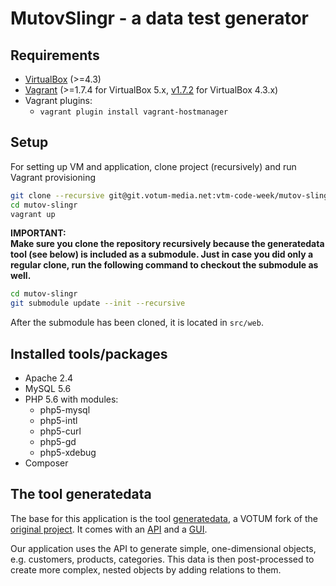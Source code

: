 
# MutovSlingr - a data test generator

## Requirements

* [VirtualBox](https://www.virtualbox.org/wiki/Downloads) (>=4.3)
* [Vagrant](https://www.vagrantup.com/downloads.html) (>=1.7.4 for VirtualBox 5.x, [v1.7.2](https://www.vagrantup.com/download-archive/v1.7.2.html) for VirtualBox 4.3.x)
* Vagrant plugins:
  * `vagrant plugin install vagrant-hostmanager`

## Setup

For setting up VM and application, clone project (recursively) and run Vagrant provisioning
```bash
git clone --recursive git@git.votum-media.net:vtm-code-week/mutov-slingr.git
cd mutov-slingr
vagrant up
```

**IMPORTANT:  
Make sure you clone the repository recursively because the generatedata tool (see below) is included as a submodule.
Just in case you did only a regular clone, run the following command to checkout the submodule as well.**
```bash
cd mutov-slingr
git submodule update --init --recursive
```
After the submodule has been cloned, it is located in `src/web`. 

## Installed tools/packages
- Apache 2.4
- MySQL 5.6
- PHP 5.6 with modules: 
  - php5-mysql 
  - php5-intl 
  - php5-curl 
  - php5-gd 
  - php5-xdebug 
- Composer

## The tool generatedata
 
The base for this application is the tool [generatedata](https://github.com/votum/generatedata), a VOTUM fork of the [original project](https://github.com/benkeen/generatedata).
It comes with an [API](http://api.mutov-slingr.votum-local.de) and a [GUI](http://gui.mutov-slingr.votum-local.de).

Our application uses the API to generate simple, one-dimensional objects, e.g. customers, products, categories.
This data is then post-processed to create more complex, nested objects by adding relations to them. 
